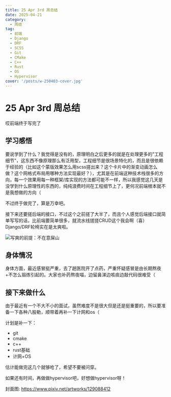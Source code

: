 ```yaml
---
title: 25 Apr 3rd 周总结
date: 2025-04-21
category:
  - 周结
tag:
  - 前端
  - Django
  - DRF
  - SCSS
  - Git
  - CMake
  - C++
  - Rust
  - OS
  - Hypervisor
cover: '/posts/w-250403-cover.jpg'
---
```

# 25 Apr 3rd 周总结

哎前端终于写完了

## 学习感悟

要说学到了什么？我觉得是没有的，原理明白之后更多的就是在处理更多的"工程细节"，这东西不像原理那么有泛用型，工程细节是很场景特化的，而且是很依赖于经验的（比如这个蒙版效果怎么用scss搓出来？这个卡片中的渐变动画怎么做？这个网格式布局用哪种方法实现最好？），尤其是在前端这种技术栈很多的方向，每一个效果用每一种框架/库实现的方法都可能不一样，所以我感觉这几天是没学到什么原理性的东西的，纯纯浪费时间在工程细节上了，更何况前端根本就不是我想做的方向（

不过终于做完了，算是万幸吧。

接下来还要搓后端的接口，不过这个之前搓了大半了，而且个人感觉后端接口就简单写写的话，比前端要简单很多，就流水线搓搓CRUD这个我会啊（喜）Django/DRF轮椅实在是太爽啦。

![写爽的前提：不在意屎山](/posts/w-250403-1.gif)

## 身体情况

身体方面，最近感冒挺严重，去了趟医院开了点药，严重怀疑感冒是由长期熬夜+不怎么锻炼引起的。大家也补药熬夜喵，边留鼻涕边咳痰边敲代码很难受（

## 接下来做什么

由于最近有一个不大不小的面试，虽然难度不是很大但是还是挺重要的，所以要准备一下各种八股勒，顺带着再补一下计网和os（

计划是补一下：

- git
- cmake
- c++
- rust基础
- 计网+OS

估计能做完这几个就够呛了，希望不要被问穿。

如果还有时间，再做做hypervisor吧，好想做hypervisor呀！

封面图: https://www.pixiv.net/artworks/129088412
